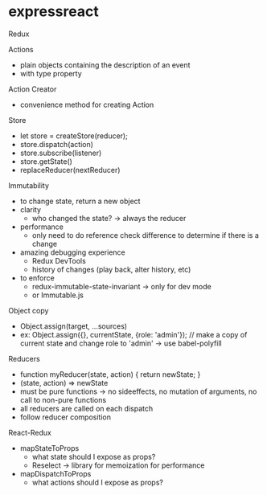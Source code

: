 # expressreact

Redux

Actions
- plain objects containing the description of an event
- with type property

Action Creator
- convenience method for creating Action

Store
- let store = createStore(reducer);
- store.dispatch(action)
- store.subscribe(listener)
- store.getState()
- replaceReducer(nextReducer)

Immutability
- to change state, return a new object
- clarity
  - who changed the state? -> always the reducer
- performance
  - only need to do reference check difference to determine if there is a change
- amazing debugging experience
  - Redux DevTools
  - history of changes (play back, alter history, etc)
- to enforce
  - redux-immutable-state-invariant -> only for dev mode
  - or Immutable.js

Object copy
- Object.assign(target, ...sources)
- ex: Object.assign({}, currentState, {role: 'admin'}); // make a copy of current state and change role to 'admin' -> use babel-polyfill

Reducers
- function myReducer(state, action) {
    return newState;
  }
- (state, action) => newState
- must be pure functions -> no sideeffects, no mutation of arguments, no call to non-pure functions
- all reducers are called on each dispatch
- follow reducer composition

React-Redux
- mapStateToProps
  - what state should I expose as props?
  - Reselect -> library for memoization for performance
- mapDispatchToProps
  - what actions should I expose as props?
  

